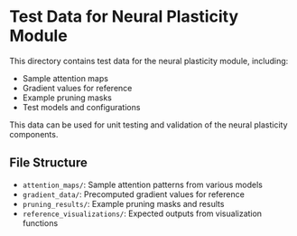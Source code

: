# Test Data for Neural Plasticity Module

This directory contains test data for the neural plasticity module, including:

- Sample attention maps
- Gradient values for reference
- Example pruning masks
- Test models and configurations

This data can be used for unit testing and validation of the neural plasticity components.

## File Structure

- `attention_maps/`: Sample attention patterns from various models
- `gradient_data/`: Precomputed gradient values for reference
- `pruning_results/`: Example pruning masks and results
- `reference_visualizations/`: Expected outputs from visualization functions